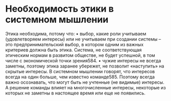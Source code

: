 # Необходимость этики в системном мышлении

Этика необходима, потому что:
• выбор, какие роли учитываем (удовлетворяем интересы) или не учитываем при создании системы – это предпринимательский выбор, в котором одним из важных критериев должна быть этика. Система, не соответствующая этическим нормам в развитом обществе, не будет успешной, в том числе с экономической точки зрения584.
• чужие интересы не всегда заметны, поэтому этика заранее убережет, не позволит «наступить» на скрытые интересы. В системном мышлении говорят, что интересов всегда на один больше, чем известно команде585. Поэтому всегда важно осознавать, что могут быть не учтенные (не видимые) интересы. А решение команды влияет на многочисленные интересы, некоторые из которых не заметны в настоящее время или еще не появились.
